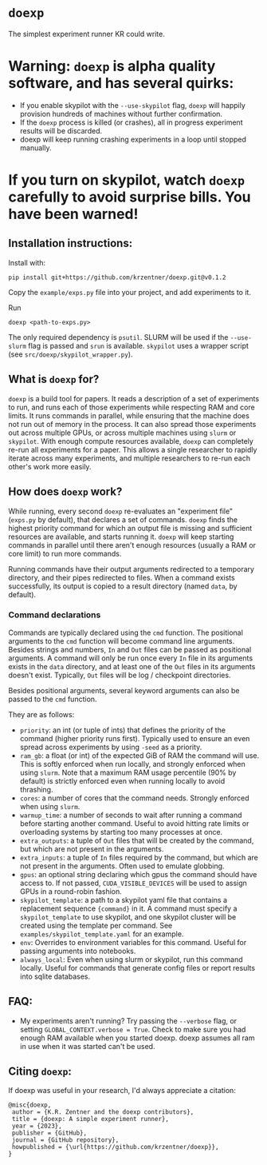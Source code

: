 # `doexp`

The simplest experiment runner KR could write.

# Warning: `doexp` is alpha quality software, and has several quirks:

  - If you enable skypilot with the `--use-skypilot` flag, `doexp` will happily provision hundreds of machines without further confirmation.
  - If the `doexp` process is killed (or crashes), all in progress experiment results will be discarded.
  - doexp will keep running crashing experiments in a loop until stopped manually.

# If you turn on skypilot, watch `doexp` carefully to avoid surprise bills. You have been warned!

## Installation instructions:

Install with:

```
pip install git+https://github.com/krzentner/doexp.git@v0.1.2
```

Copy the `example/exps.py` file into your project, and add experiments to it.

Run

```
doexp <path-to-exps.py>
```


The only required dependency is `psutil`.
SLURM will be used if the `--use-slurm` flag is passed and `srun` is available.
`skypilot` uses a wrapper script (see `src/doexp/skypilot_wrapper.py`).


## What is `doexp` for?

`doexp` is a build tool for papers.
It reads a description of a set of experiments to run, and runs each of those experiments while respecting RAM and core limits.
It runs commands in parallel, while ensuring that the machine does not run out of memory in the process.
It can also spread those experiments out across multiple GPUs, or across multiple machines using `slurm` or `skypilot`.
With enough compute resources available, `doexp` can completely re-run all experiments for a paper.
This allows a single researcher to rapidly iterate across many experiments, and multiple researchers to re-run each other's work more easily.


## How does `doexp` work?

While running, every second `doexp` re-evaluates an "experiment file" (`exps.py` by default), that declares a set of commands.
`doexp` finds the highest priority command for which an output file is missing and sufficient resources are available, and starts running it.
`doexp` will keep starting commands in parallel until there aren't enough resources (usually a RAM or core limit) to run more commands.

Running commands have their output arguments redirected to a temporary directory, and their pipes redirected to files.
When a command exists successfully, its output is copied to a result directory (named `data`, by default).

### Command declarations

Commands are typically declared using the `cmd` function.
The positional arguments to the `cmd` function will become command line arguments.
Besides strings and numbers, `In` and `Out` files can be passed as positional arguments.
A command will only be run once every `In` file in its arguments exists in the `data` directory, and at least one of the `Out` files in its arguments doesn't exist.
Typically, `Out` files will be log / checkpoint directories.

Besides positional arguments, several keyword arguments can also be passed to the `cmd` function.

They are as follows:

  - `priority`: an int (or tuple of ints) that defines the priority of the command (higher priority runs first). Typically used to ensure an even spread across experiments by using `-seed` as a priority.
  - `ram_gb`: a float (or int) of the expected GiB of RAM the command will use. This is softly enforced when run locally, and strongly enforced when using `slurm`. Note that a maximum RAM usage percentile (90% by default) is strictly enforced even when running locally to avoid thrashing.
  - `cores`: a number of cores that the command needs. Strongly enforced when using `slurm`.
  - `warmup_time`: a number of seconds to wait after running a command before starting another command. Useful to avoid hitting rate limits or overloading systems by starting too many processes at once.
  - `extra_outputs`: a tuple of `Out` files that will be created by the command, but which are not present in the arguments.
  - `extra_inputs`: a tuple of `In` files required by the command, but which are not present in the arguments. Often used to emulate globbing.
  - `gpus`: an optional string declaring which gpus the command should have access to. If not passed, `CUDA_VISIBLE_DEVICES` will be used to assign GPUs in a round-robin fashion.
  - `skypilot_template`: a path to a skypilot yaml file that contains a replacement sequence `{command}` in it. A command must specify a `skypilot_template` to use skypilot, and one skypilot cluster will be created using the template per command. See `examples/skypilot_template.yaml` for an example.
  - `env`: Overrides to environment variables for this command. Useful for
    passing arguments into notebooks.
  - `always_local`: Even when using slurm or skypilot, run this command
    locally. Useful for commands that generate config files or report results
    into sqlite databases.

## FAQ:

  - My experiments aren't running?
    Try passing the `--verbose` flag, or setting `GLOBAL_CONTEXT.verbose = True`.
    Check to make sure you had enough RAM available when you started doexp.
    doexp assumes all ram in use when it was started can't be used.

## Citing `doexp`:

If doexp was useful in your research, I'd always appreciate a citation:

```
@misc{doexp,
 author = {K.R. Zentner and the doexp contributors},
 title = {doexp: A simple experiment runner},
 year = {2023},
 publisher = {GitHub},
 journal = {GitHub repository},
 howpublished = {\url{https://github.com/krzentner/doexp}},
}
```

